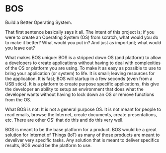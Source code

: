 # BOS
Build a Better Operating System.

That first sentence basically says it all. The intent of this project is; if you were to create an Operating System (OS) from scratch, what would you do to make it better? What would you put in? And just as important; what would you leave out?

What makes BOS unique:
BOS is a stripped down OS (and platform) to allow a developers to create applications without having to deal with complexities of the OS or platform you are using. To make it as easy as possible to use to bring your application (or system) to life. It is small; leaving resources for the application. It is fast; BOS will startup in a few seconds (even from a USB stick). It is a platform to create purpose specific applications, this give the developer an ability to setup an environment that does what the developer wants without having to lock down an OS or remove functions from the OS.

What BOS is not:
It is not a general purpose OS. It is not meant for people to read emails, browse the Internet, create documents, create presentations, etc. There are other OS' that do this and do this very well. 

BOS is meant to be the base platform for a product. BOS would be a great solution for Internet of Things (IoT) as many of those products are meant to develiver very specific tasks. Any solution that is meant to deliver specifics results, BOS would be the platform to use.
